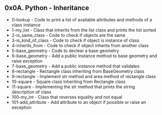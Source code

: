 ## 0x0A. Python - Inheritance

* 0-lookup - Code to print a list of available attributes and methods of a class instance
* 1-my_list - Class that inherits from the list class and prints the list sorted
* 2-is_same_class - Code to check if objects are the same
* 3-is_kind_of_class - Code to check if object is instance of class
* 4-inherits_from - Code to check if object inherits from another class
* 5-base_geometry - Code to declear a base geometry
* 6-base_geometry - Add a public instance method to base geometry and raise exception
* 7-base_geometry - Add a public instance method that validates
* 8-rectangle - Rectangle class inheriting from BaseGeometry class
* 9-rectangle - Implement str method and area method of rectangle class
* 10-square - Square class inheriting from Rectangle class
* 11-square - Implementing the str method that prints the string description of class
* 100-my_int - Class that reverses equality and not equal
* 101-add_attribute - Add attribute to an object if possible or raise an exception

